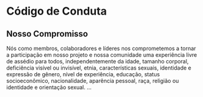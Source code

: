 # Código de Conduta

## Nosso Compromisso

Nós como membros, colaboradores e líderes nos comprometemos a tornar a participação em nosso projeto e nossa comunidade uma experiência livre de assédio para todos, independentemente da idade, tamanho corporal, deficiência visível ou invisível, etnia, características sexuais, identidade e expressão de gênero, nível de experiência, educação, status socioeconômico, nacionalidade, aparência pessoal, raça, religião ou identidade e orientação sexual.
...
